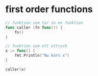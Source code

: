 # first order functions

```go
// funktion som tar in en funktion
func caller (fn func()) {
    fn()
}

// funktion som ett uttryck
x := func() {
    fmt.Println("Nu körs x")
}

caller(x)
```
